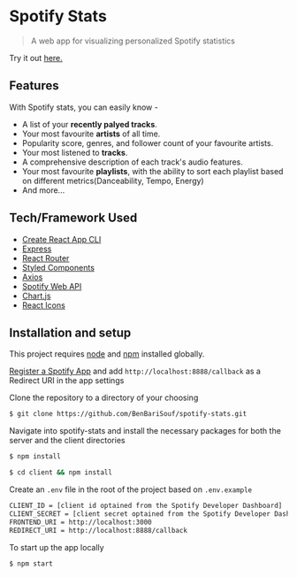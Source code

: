 # Spotify Stats

> A web app for visualizing personalized Spotify statistics

Try it out [here.](https://spotify-statis.onrender.com/)

## Features

With Spotify stats, you can easily know -

- A list of your **recently palyed tracks**.
- Your most favourite **artists** of all time.
- Popularity score, genres, and follower count of your favourite artists.
- Your most listened to **tracks**.
- A comprehensive description of each track's audio features.
- Your most favourite **playlists**, with the ability to sort each playlist based on different metrics(Danceability, Tempo, Energy)
- And more...

## Tech/Framework Used

- [Create React App CLI](https://github.com/facebook/create-react-app)
- [Express](https://expressjs.com/)
- [React Router](https://reactrouter.com/)
- [Styled Components](https://www.styled-components.com/)
- [Axios](https://axios-http.com/)
- [Spotify Web API](https://developer.spotify.com/documentation/web-api/)
- [Chart.js](https://www.chartjs.org/)
- [React Icons](https://react-icons.github.io/react-icons/)

## Installation and setup

This project requires [node](http://nodejs.org) and [npm](https://npmjs.com) installed globally.

[Register a Spotify App](https://developer.spotify.com/dashboard/applications) and add `http://localhost:8888/callback` as a Redirect URI in the app settings

Clone the repository to a directory of your choosing

```sh
$ git clone https://github.com/BenBariSouf/spotify-stats.git
```

Navigate into spotify-stats and install the necessary packages for both the server and the client directories

```sh
$ npm install
```

```sh
$ cd client && npm install
```

Create an `.env` file in the root of the project based on `.env.example`

```sh
CLIENT_ID = [client id optained from the Spotify Developer Dashboard]
CLIENT_SECRET = [client secret optained from the Spotify Developer Dashboard]
FRONTEND_URI = http://localhost:3000
REDIRECT_URI = http://localhost:8888/callback
```

To start up the app locally

```sh
$ npm start
```
